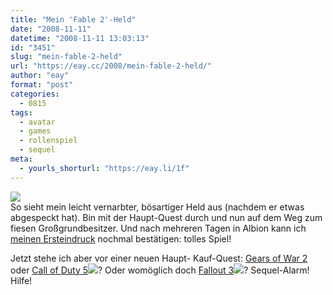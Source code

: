 ```yaml
---
title: "Mein 'Fable 2'-Held"
date: "2008-11-11"
datetime: "2008-11-11 13:03:13"
id: "3451"
slug: "mein-fable-2-held"
url: "https://eay.cc/2008/mein-fable-2-held/"
author: "eay"
format: "post"
categories:
  - 0815
tags:
  - avatar
  - games
  - rollenspiel
  - sequel
meta:
  - yourls_shorturl: "https://eay.li/1f"
---
```


[![](/uploads/2008/fableheld.jpg)](http://www.flickr.com/photos/eay/3022105576/)  
So sieht mein leicht vernarbter, bösartiger Held aus (nachdem er etwas abgespeckt hat). Bin mit der Haupt-Quest durch und nun auf dem Weg zum fiesen Großgrundbesitzer. Und nach mehreren Tagen in Albion kann ich [meinen Ersteindruck](//eay.cc/2008/viele-gruse-aus-albion/) nochmal bestätigen: tolles Spiel!

Jetzt stehe ich aber vor einer neuen Haupt- Kauf-Quest: [Gears of War 2](http://www.amazon.de/exec/obidos/ASIN/B001EX1MTU/eayznet-21) oder [Call of Duty 5](http://www.amazon.de/gp/redirect.html?ie=utf8mb4&location=http%3A%2F%2Fwww.amazon.de%2Fs%3Fie%3Dutf8mb4%26x%3D0%26ref%255F%3Dnb%255Fss%255Fvg%26y%3D0%26field-keywords%3Dcall%2520of%2520duty%25205%26url%3Dsearch-alias%253Dvideogames&site-redirect=de&tag=eayznet-21&linkCode=ur2&camp=1638&creative=19454)![](https://www.assoc-amazon.de/e/ir?t=eayznet-21&l=ur2&o=3)? Oder womöglich doch [Fallout 3](http://www.amazon.de/gp/redirect.html?ie=utf8mb4&location=http%3A%2F%2Fwww.amazon.de%2Fs%3Fie%3Dutf8mb4%26tag%3Dfirefox-de-21%26index%3Dblended%26link%255Fcode%3Dqs%26field-keywords%3Dfallout%25203%26sourceid%3DMozilla-search&site-redirect=de&tag=eayznet-21&linkCode=ur2&camp=1638&creative=19454)![](https://www.assoc-amazon.de/e/ir?t=eayznet-21&l=ur2&o=3)? Sequel-Alarm! Hilfe!
